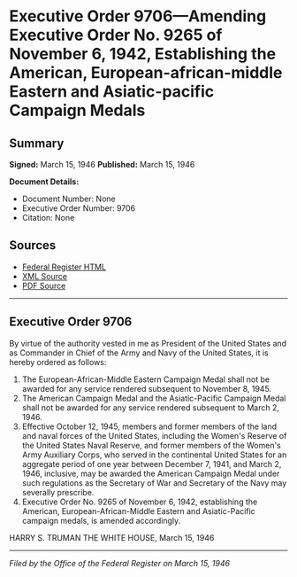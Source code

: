 # Executive Order 9706—Amending Executive Order No. 9265 of November 6, 1942, Establishing the American, European-african-middle Eastern and Asiatic-pacific Campaign Medals

## Summary

**Signed:** March 15, 1946
**Published:** March 15, 1946

**Document Details:**
- Document Number: None
- Executive Order Number: 9706
- Citation: None

## Sources
- [Federal Register HTML](https://www.presidency.ucsb.edu/documents/executive-order-9706-amending-executive-order-no-9265-november-6-1942-establishing-the)
- [XML Source](None)
- [PDF Source](None)

---

## Executive Order 9706

By virtue of the authority vested in me as President of the United States and as Commander in Chief of the Army and Navy of the United States, it is hereby ordered as follows:
1. The European-African-Middle Eastern Campaign Medal shall not be awarded for any service rendered subsequent to November 8, 1945.
2. The American Campaign Medal and the Asiatic-Pacific Campaign Medal shall not be awarded for any service rendered subsequent to March 2, 1946.
3. Effective October 12, 1945, members and former members of the land and naval forces of the United States, including the Women's Reserve of the United States Naval Reserve, and former members of the Women's Army Auxiliary Corps, who served in the continental United States for an aggregate period of one year between December 7, 1941, and March 2, 1946, inclusive, may be awarded the American Campaign Medal under such regulations as the Secretary of War and Secretary of the Navy may severally prescribe.
4. Executive Order No. 9265 of November 6, 1942, establishing the American, European-African-Middle Eastern and Asiatic-Pacific campaign medals, is amended accordingly.

HARRY S. TRUMAN
THE WHITE HOUSE,
March 15, 1946

---

*Filed by the Office of the Federal Register on March 15, 1946*
